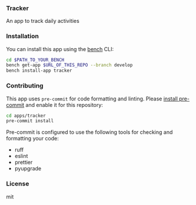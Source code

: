 ### Tracker

An app to track daily activities

### Installation

You can install this app using the [bench](https://github.com/frappe/bench) CLI:

```bash
cd $PATH_TO_YOUR_BENCH
bench get-app $URL_OF_THIS_REPO --branch develop
bench install-app tracker
```

### Contributing

This app uses `pre-commit` for code formatting and linting. Please [install pre-commit](https://pre-commit.com/#installation) and enable it for this repository:

```bash
cd apps/tracker
pre-commit install
```

Pre-commit is configured to use the following tools for checking and formatting your code:

- ruff
- eslint
- prettier
- pyupgrade

### License

mit
